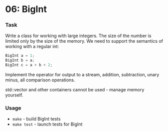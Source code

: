 # 06: BigInt

### Task

Write a class for working with large integers. The size of the number is limited only by the size of the memory. We need to support the semantics of working with a regular int:

```c++
BigInt a = 1;
BigInt b = a;
BigInt c = a + b + 2;
```

Implement the operator for output to a stream, addition, subtraction, unary minus, all comparison operations.

std::vector and other containers cannot be used - manage memory yourself.

### Usage

* ```make``` - build BigInt tests
* ```make test``` - launch tests for BigInt
